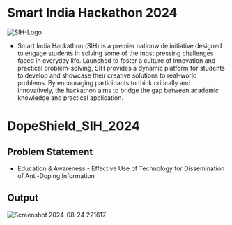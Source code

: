 # Smart India Hackathon 2024
![SIH-Logo](https://github.com/user-attachments/assets/326b775e-a337-4ec4-afe6-bf82b8c2a14c)

- Smart India Hackathon (SIH) is a premier nationwide initiative designed to engage students in solving some of the most pressing challenges faced in everyday life. Launched to foster a culture of innovation and practical problem-solving, SIH provides a dynamic platform for students to develop and showcase their creative solutions to real-world problems. By encouraging participants to think critically and innovatively, the hackathon aims to bridge the gap between academic knowledge and practical application.
# DopeShield_SIH_2024
## Problem Statement
- Education & Awareness - Effective Use of Technology for Dissemination of Anti-Doping Information
## Output
   ![Screenshot 2024-08-24 221617](https://github.com/user-attachments/assets/092d0af8-27fc-4543-bfa4-50d18ae5f7d3)

